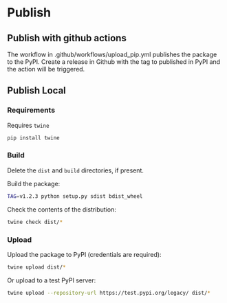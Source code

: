 # Publish

## Publish with github actions

The workflow in .github/workflows/upload_pip.yml publishes the package to the PyPI.
Create a release in Github with the tag to published in PyPI and the action will be triggered.

## Publish Local

### Requirements

Requires `twine`

```sh
pip install twine
```

### Build

Delete the `dist` and `build` directories, if present.

Build the package:

```sh
TAG=v1.2.3 python setup.py sdist bdist_wheel
```

Check the contents of the distribution:

```sh
twine check dist/*
```

### Upload

Upload the package to PyPI (credentials are required):

```sh
twine upload dist/*
```

Or upload to a test PyPI server:

```sh
twine upload --repository-url https://test.pypi.org/legacy/ dist/*
```
